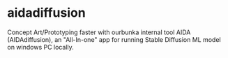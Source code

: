 # aidadiffusion
Concept Art/Prototyping faster with ourbunka internal tool AIDA (AIDAdiffusion), an "All-In-one" app for running Stable Diffusion ML model on windows PC locally.
